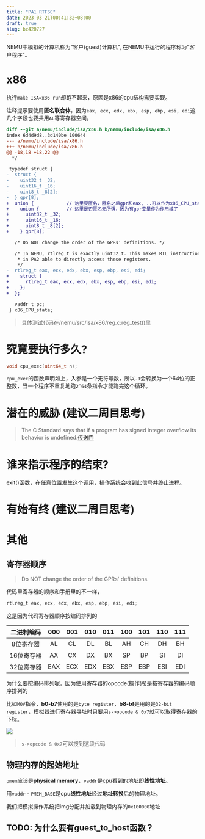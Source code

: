 ```yaml
---
title: "PA1 RTFSC"
date: 2023-03-21T00:41:32+08:00
draft: true
slug: bc420727
---
```


NEMU中模拟的计算机称为"客户(guest)计算机", 在NEMU中运行的程序称为"客户程序"。

# x86
执行`make ISA=x86 run`却跑不起来，原因是x86的cpu结构需要实现。

注释提示要使用**匿名联合体**，因为`eax, ecx, edx, ebx, esp, ebp, esi, edi`这几个字段也要共用`AL`等寄存器空间。

```diff
diff --git a/nemu/include/isa/x86.h b/nemu/include/isa/x86.h
index 6d4d9d8..3d140be 100644
--- a/nemu/include/isa/x86.h
+++ b/nemu/include/isa/x86.h
@@ -18,18 +18,22 @@
  */

 typedef struct {
-  struct {
-    uint32_t _32;
-    uint16_t _16;
-    uint8_t _8[2];
-  } gpr[8];
+  union {            // 这里要匿名，匿名之后gpr和eax, ..可以作为x86_CPU_state的成员直接使用
+    union {          // 这里是否匿名无所谓，因为有gpr变量作为作用域了
+      uint32_t _32;
+      uint16_t _16;
+      uint8_t _8[2];
+    } gpr[8];

   /* Do NOT change the order of the GPRs' definitions. */

   /* In NEMU, rtlreg_t is exactly uint32_t. This makes RTL instructions
    * in PA2 able to directly access these registers.
    */
-  rtlreg_t eax, ecx, edx, ebx, esp, ebp, esi, edi;
+    struct {
+      rtlreg_t eax, ecx, edx, ebx, esp, ebp, esi, edi;
+    };
+  };

   vaddr_t pc;
 } x86_CPU_state;
```
> 具体测试代码在/nemu/src/isa/x86/reg.c:reg_test()里

# 究竟要执行多久?
```c
void cpu_exec(uint64_t n);
```
`cpu_exec`的函数声明如上，入参是一个无符号数，所以`-1`会转换为一个64位的正整数，当一个程序不重复地跑`2^64`条指令才能跑完这个循环。

# 潜在的威胁 (建议二周目思考)
> The C Standard says that if a program has signed integer overflow its behavior is undefined.[传送门](https://www.gnu.org/software/gnu-c-manual/gnu-c-manual.html#Signed-Overflow-Examples)

# 谁来指示程序的结束?
exit()函数，在任意位置发生这个调用，操作系统会收到此信号并终止进程。

# 有始有终 (建议二周目思考)

# 其他
## 寄存器顺序
> Do NOT change the order of the GPRs' definitions.

代码里寄存器的顺序和手册里的不一样，

```c
rtlreg_t eax, ecx, edx, ebx, esp, ebp, esi, edi;
```

这是因为代码寄存器顺序按编码排列的

| 二进制编码 | 000 | 001 | 010 | 011 | 100 | 101 | 110 | 111 |
|:----------:|:---:|:---:|:---:|:---:|:---:|:---:|:---:|:---:|
| 8位寄存器  | AL  | CL  | DL  | BL  | AH  | CH  | DH  | BH  |
| 16位寄存器 | AX  | CX  | DX  | BX  | SP  | BP  | SI  | DI  |
| 32位寄存器 | EAX | ECX | EDX | EBX | ESP | EBP | ESI | EDI |

为什么要按编码排列呢，因为使用寄存器的opcode(操作码)是按寄存器的编码顺序排列的

比如`MOV`指令，**b0-b7**使用的是`byte register`，**b8-bf**是用的是`32-bit register`，模拟器进行寄存器寻址时只要用`s->opcode & 0x7`就可以取得寄存器的下标。

![](/images/20230326231450.png)

> `s->opcode & 0x7`可以搜到这段代码

## 物理内存的起始地址

`pmem`应该是**physical memory**，`vaddr`是cpu看到的地址即**线性地址**。

用`vaddr` - `PMEM_BASE`是cpu**线性地址**经过**地址转换**后的物理地址。

我们把模拟操作系统把img分配并加载到物理内存的`0x100000`地址

## TODO: 为什么要有guest_to_host函数？